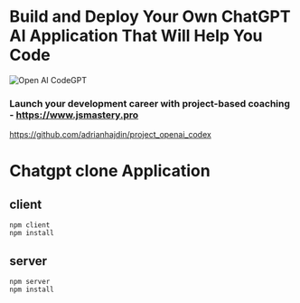 # Build and Deploy Your Own ChatGPT AI Application That Will Help You Code
![Open AI CodeGPT](https://i.ibb.co/LS4DRhb/image-257.png)

### Launch your development career with project-based coaching - https://www.jsmastery.pro

https://github.com/adrianhajdin/project_openai_codex
# Chatgpt clone Application
## client
```
npm client
npm install
```

## server
```
npm server
npm install
```